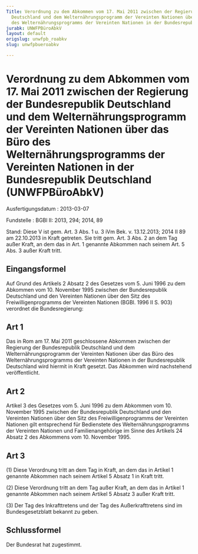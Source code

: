 ```yaml
---
Title: Verordnung zu dem Abkommen vom 17. Mai 2011 zwischen der Regierung der Bundesrepublik
  Deutschland und dem Welternährungsprogramm der Vereinten Nationen über das Büro
  des Welternährungsprogramms der Vereinten Nationen in der Bundesrepublik Deutschland
jurabk: UNWFPBüroAbkV
layout: default
origslug: unwfpb_roabkv
slug: unwfpbueroabkv

---
```


# Verordnung zu dem Abkommen vom 17. Mai 2011 zwischen der Regierung der Bundesrepublik Deutschland und dem Welternährungsprogramm der Vereinten Nationen über das Büro des Welternährungsprogramms der Vereinten Nationen in der Bundesrepublik Deutschland (UNWFPBüroAbkV)

Ausfertigungsdatum
:   2013-03-07

Fundstelle
:   BGBl II: 2013, 294; 2014, 89

Stand: Diese V ist gem. Art. 3 Abs. 1 u. 3 iVm Bek. v. 13.12.2013; 2014 II 89 am 22.10.2013 in Kraft getreten. Sie tritt gem. Art. 3 Abs. 2 an dem Tag außer Kraft, an dem das in Art. 1 genannte Abkommen nach seinem Art. 5 Abs. 3 außer Kraft tritt.

## Eingangsformel

Auf Grund des Artikels 2 Absatz 2 des Gesetzes vom 5. Juni 1996 zu dem Abkommen vom 10. November 1995 zwischen der Bundesrepublik Deutschland und den Vereinten Nationen über den Sitz des Freiwilligenprogramms der Vereinten Nationen (BGBl. 1996 II S. 903) verordnet die Bundesregierung:


## Art 1

Das in Rom am 17. Mai 2011 geschlossene Abkommen zwischen der Regierung der Bundesrepublik Deutschland und dem Welternährungsprogramm der Vereinten Nationen über das Büro des Welternährungsprogramms der Vereinten Nationen in der Bundesrepublik Deutschland wird hiermit in Kraft gesetzt. Das Abkommen wird nachstehend veröffentlicht.


## Art 2

Artikel 3 des Gesetzes vom 5. Juni 1996 zu dem Abkommen vom 10. November 1995 zwischen der Bundesrepublik Deutschland und den Vereinten Nationen über den Sitz des Freiwilligenprogramms der Vereinten Nationen gilt entsprechend für Bedienstete des Welternährungsprogramms der Vereinten Nationen und Familienangehörige im Sinne des Artikels 24 Absatz 2 des Abkommens vom 10. November 1995.


## Art 3

(1) Diese Verordnung tritt an dem Tag in Kraft, an dem das in Artikel 1 genannte Abkommen nach seinem Artikel 5 Absatz 1 in Kraft tritt.

(2) Diese Verordnung tritt an dem Tag außer Kraft, an dem das in Artikel 1 genannte Abkommen nach seinem Artikel 5 Absatz 3 außer Kraft tritt.

(3) Der Tag des Inkrafttretens und der Tag des Außerkrafttretens sind im Bundesgesetzblatt bekannt zu geben.


## Schlussformel

Der Bundesrat hat zugestimmt.

